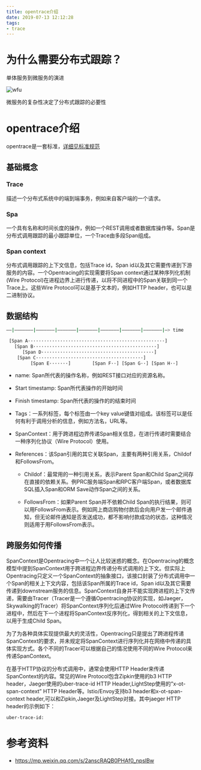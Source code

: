 ```yaml
---
title: opentrace介绍
date: 2019-07-13 12:12:28
tags:
- trace
---
```


# 为什么需要分布式跟踪？

单体服务到微服务的演进

![wfu](https://qiniu.li-rui.top/wfu.png)

微服务的复杂性决定了分布式跟踪的必要性

<!--more-->

# opentrace介绍

opentrace是一套标准，[详细见标准规范](https://github.com/opentracing-contrib/opentracing-specification-zh/blob/master/specification.md)

## 基础概念

### Trace

描述一个分布式系统中的端到端事务，例如来自客户端的一个请求。

### Spa

一个具有名称和时间长度的操作，例如一个REST调用或者数据库操作等。Span是分布式调用跟踪的最小跟踪单位，一个Trace由多段Span组成。

### Span context
分布式调用跟踪的上下文信息，包括Trace id，Span id以及其它需要传递到下游服务的内容。一个Opentracing的实现需要将Span context通过某种序列化机制(Wire Protocol)在进程边界上进行传递，以将不同进程中的Span关联到同一个Trace上。这些Wire Protocol可以是基于文本的，例如HTTP header，也可以是二进制协议。

## 数据结构

```bash
––|–––––––|–––––––|–––––––|–––––––|–––––––|–––––––|–––––––|–> time

 [Span A···················································]
   [Span B··············································]
      [Span D··········································]
    [Span C········································]
         [Span E·······]        [Span F··] [Span G··] [Span H··]
```

- name: Span所代表的操作名称，例如REST接口对应的资源名称。

- Start timestamp: Span所代表操作的开始时间

- Finish timestamp: Span所代表的操作的的结束时间

- Tags：一系列标签，每个标签由一个key value键值对组成。该标签可以是任何有利于调用分析的信息，例如方法名，URL等。

- SpanContext：用于跨进程边界传递Span相关信息，在进行传递时需要结合一种序列化协议（Wire Protocol）使用。

- References：该Span引用的其它关联Span，主要有两种引用关系，Childof和FollowsFrom。

    - Childof：最常用的一种引用关系，表示Parent Span和Child Span之间存在直接的依赖关系。例PRC服务端Span和RPC客户端Span，或者数据库SQL插入Span和ORM Save动作Span之间的关系。

    - FollowsFrom：如果Parent Span并不依赖Child Span的执行结果，则可以用FollowsFrom表示。例如网上商店购物付款后会向用户发一个邮件通知，但无论邮件通知是否发送成功，都不影响付款成功的状态，这种情况则适用于用FollowsFrom表示。

## 跨服务如何传播

SpanContext是Opentracing中一个让人比较迷惑的概念。在Opentracing的概念模型中提到SpanContext用于跨进程边界传递分布式调用的上下文。但实际上Opentracing只定义一个SpanContext的抽象接口，该接口封装了分布式调用中一个Span的相关上下文内容，包括该Span所属的Trace id，Span id以及其它需要传递到downstream服务的信息。SpanContext自身并不能实现跨进程的上下文传递，需要由Tracer（Tracer是一个遵循Opentracing协议的实现，如Jaeger，Skywalking的Tracer）将SpanContext序列化后通过Wire Protocol传递到下一个进程中，然后在下一个进程将SpanContext反序列化，得到相关的上下文信息，以用于生成Child Span。

为了为各种具体实现提供最大的灵活性，Opentracing只是提出了跨进程传递SpanContext的要求，并未规定将SpanContext进行序列化并在网络中传递的具体实现方式。各个不同的Tracer可以根据自己的情况使用不同的Wire Protocol来传递SpanContext。

在基于HTTP协议的分布式调用中，通常会使用HTTP Header来传递SpanContext的内容。常见的Wire Protocol包含Zipkin使用的b3 HTTP header，Jaeger使用的uber-trace-id HTTP Header,LightStep使用的”x-ot-span-context” HTTP Header等。Istio/Envoy支持b3 header和x-ot-span-context header,可以和Zipkin,Jaeger及LightStep对接。其中jaeger HTTP header的示例如下：

```bash
uber-trace-id: 
```

# 参考资料

- https://mp.weixin.qq.com/s/2anscRAQB0PHAf0_npslBw

